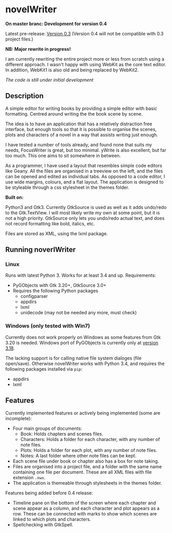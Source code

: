 # novelWriter

**On master branc: Development for version 0.4**

Latest pre-release: [Version 0.3](https://github.com/vkbo/novelWriter/releases/tag/v0.3)
(Version 0.4 will not be compatible with 0.3 project files.)

**NB: Major rewrite in progress!**

I am currently rewriting the entire project more or less from scratch using a different approach.
I wasn't happy with using WebKit as the core text editor. In addition, WebKit1 is also old and
being replaced by WebKit2.

*The code is still under initial development*

## Description

A simple editor for writing books by providing a simple editor with basic formatting.
Centred around writing the the book scene by scene.

The idea is to have an application that has a relatively distraction free interface, but enough
tools so that it is possible to organise the scenes, plots and characters of a novel in a way
that assists writing just enough.

I have tested a number of tools already, and found none that suits my needs, FocusWriter is great,
but too minimal. yWrite is also excellent, but far too much. This one aims to sit somewhere in
between.

As a programmer, I have used a layout that resembles simple code editors like Geany. All the files
are organised in a treeview on the left, and the files can be opened and edited as individual tabs.
As opposed to a code editor, I use wide margins, colours, and a flat layout. The application is
designed to be styleable through a css stylesheet in the themes folder.

**Built on:**

Python3 and Gtk3. Currently GtkSource is used as well as it adds undo/redo to the Gtk.TextView. I
will most likely write my own at some point, but it is not a high priority. GtkSource only lets
you undo/redo actual text, and does not record formatting like bold, italics, etc.

Files are stored as XML, using the lxml package.

## Running noverlWriter

### Linux

Runs with latest Python 3. Works for at least 3.4 and up. Requirements:

* PyGObjects with Gtk 3.20+, GtkSource 3.0+
* Requires the following Python packages
  * configparser
  * appdirs
  * lxml
  * unidecode (may not be needed any more, must check)

### Windows (only tested with Win7)

Currently does not work properly on Windows as some features from Gtk 3.20 is needed. Windows port
of PyGObjects is currently only at [version 3.18](https://sourceforge.net/projects/pygobjectwin32/).

The lacking support is for calling native file system dialoges (file open/save). Otherwise
novelWriter works with Python 3.4, and requires the following packages installed via `pip`:

  * appdirs
  * lxml

## Features

Currently implemented features or actively being implemented (some are incomplete):

* Four main groups of documents:
  * Book: Holds chapters and scenes files.
  * Characters: Holds a folder for each character, with any number of note files.
  * Plots: Holds a folder for each plot, with any number of note files.
  * Notes: A last folder where other note files can be kept.
* Each scene file under book or chapter also has a box for note taking.
* Files are organised into a project file, and a folder with the same name containing one file
  per document. These are all XML files with file extension `.nwx`.
* The application is themeable through stylesheets in the themes folder.

Features being added before 0.4 release:

* Timeline pane on the bottom of the screen where each chapter and scene appear as a column, and
  each character and plot appears as a row. These can be connected with marks to show which scenes
  are linked to which plots and characters.
* Spellchecking with GtkSpell.